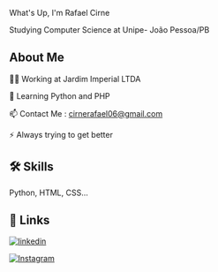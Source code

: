 
What's Up, I'm Rafael Cirne

Studying Computer Science at Unipe- João Pessoa/PB


## About Me
👩‍💻 Working at Jardim Imperial LTDA

🧠 Learning Python and PHP


📫 Contact Me : cirnerafael06@gmail.com

⚡️ Always trying to get better


## 🛠 Skills
Python, HTML, CSS...


## 🔗 Links

[![linkedin](https://img.shields.io/badge/linkedin-0A66C2?style=for-the-badge&logo=linkedin&logoColor=white)](https://www.linkedin.com/rafaelcirn3/)

[![Instagram](https://img.shields.io/badge/instagram-0A66C2?style=for-the-badge&logo=instagram&logoColor=white)](https://www.Instagram.com/rafaelcirn3/)
